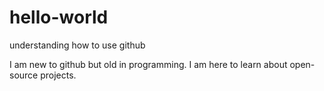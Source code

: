 # hello-world
understanding how to use github

I am new to github but old in programming. I am here to learn about open-source projects.
